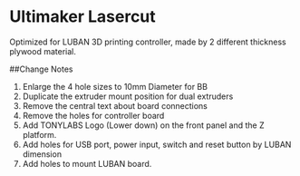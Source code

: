 Ultimaker Lasercut
==================

Optimized for LUBAN 3D printing controller, made by 2 different thickness plywood material.

##Change Notes

1. Enlarge the 4 hole sizes to 10mm Diameter for BB
2. Duplicate the extruder mount position for dual extruders
3. Remove the central text about board connections
4. Remove the holes for controller board
5. Add TONYLABS Logo (Lower down) on the front panel and the Z platform.
6. Add holes for USB port, power input, switch and reset button by LUBAN dimension
7. Add holes to mount LUBAN board.
